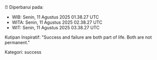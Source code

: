 ⏰ Diperbarui pada:
- WIB: Senin, 11 Agustus 2025 01.38.27 UTC
- WITA: Senin, 11 Agustus 2025 02.38.27 UTC
- WIT: Senin, 11 Agustus 2025 03.38.27 UTC

Kutipan Inspiratif:
"Success and failure are both part of life. Both are not permanent."


Kategori: success

